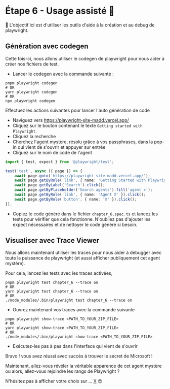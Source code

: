 # Étape 6 - Usage assisté 🦾

🎯 L'objectif ici est d'utiliser les outils d'aide à la création et au debug de playwright.

## Génération avec codegen

Cette fois-ci, nous allons utiliser le codegen de playwright pour nous aider à créer nos fichiers de test.

- Lancer le codegen avec la commande suivante :

```shell
pnpm playwright codegen
# OR
yarn playwright codegen
# OR
npx playwright codegen
```

Effectuez les actions suivantes pour lancer l'auto génération de code

- Naviguez vers https://playwright-site-madd.vercel.app/
- Cliquez sur le bouton contenant le texte `Getting started with Playwright`.
- Cliquez la recherche
- Cherchez l'agent mystère, résolu grâce à vos passphrases, dans la pop-in qui vient de s'ouvrir et appuyer sur entrée
- Cliquez sur le nom de code de l'agent

<Solution>

```typescript
import { test, expect } from '@playwright/test';

test('test', async ({ page }) => {
    await page.goto('https://playwright-site-madd.vercel.app/');
    await page.getByRole('link', { name: 'Getting Started with Playwright' }).click();
    await page.getByLabel('Search').click();
    await page.getByPlaceholder('Search agents').fill('agent x');
    await page.getByRole('link', { name: 'Agent X' }).click();
    await page.getByRole('button', { name: 'X' }).click();
});
```

</Solution>

- Copiez le code généré dans le fichier `chapter_6.spec.ts` et lancez les tests pour vérifier que cela fonctionne. N'oubliez pas d'ajouter les expect nécessaires et de nettoyer le code généré si besoin.

## Visualiser avec Trace Viewer

Nous allons maintenant utiliser les traces pour nous aider à debugger avec toute la puissance de playwright (et aussi afficher publiquement cet agent mystère).

Pour cela, lancez les tests avec les traces activées,

```shell
pnpm playwright test chapter_6 --trace on
# OR
yarn playwright test chapter_6 --trace on
# OR
./node_modules/.bin/playwright test chapter_6 --trace on
```

- Ouvrez maintenant vos traces avec la commande suivante

```shell
pnpm playwright show-trace <PATH_TO_YOUR_ZIP_FILE>
# OR
yarn playwright show-trace <PATH_TO_YOUR_ZIP_FILE>
# OR
./node_modules/.bin/playwright show-trace <PATH_TO_YOUR_ZIP_FILE>
```

- Exécutez-les pas à pas dans l'interface qui vient de s'ouvrir

Bravo ! vous avez réussi avec succès à trouver le secret de Microsoft !

Maintenant, allez-vous révéler la véritable apparence de cet agent mystère ou alors, allez-vous rejoindre les rangs de Playwright ?

N'hésitez pas à afficher votre choix sur ... [X](https://twitter.com/intent/tweet/?text=Je%20viens%20de%20terminer%20avec%20succ%C3%A8s%20l%27op%C3%A9ration%20%3A%20Playwright%20%F0%9F%8E%AD%20lors%20du%20%40devfestnantes%20%21%0A%0ATout%20comme%20%40mathieumure%2C%20je%20suis%20maintenant%20un%20membre%20du%20%40playwrightweb.%0A%0AEnvie%20de%20tenter%20l%27aventure%2C%20RDV%20%F0%9F%91%89%20https%3A%2F%2Fmathieumure.github.io%2Fworkshop-playwright) :wink:
